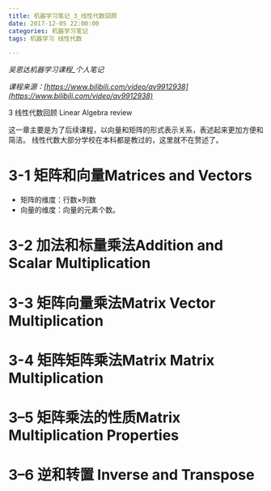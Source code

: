 ```yaml
---
title: 机器学习笔记_3_线性代数回顾
date: 2017-12-05 22:00:00
categories: 机器学习笔记
tags: 机器学习 线性代数

---
```



*吴恩达机器学习课程_个人笔记*

*课程来源：[https://www.bilibili.com/video/av9912938](https://www.bilibili.com/video/av9912938)*


3 线性代数回顾 Linear Algebra review

这一章主要是为了后续课程，以向量和矩阵的形式表示关系，表述起来更加方便和简洁。
线性代数大部分学校在本科都是教过的，这里就不在赘述了。


# 3-1 矩阵和向量Matrices and Vectors
- 矩阵的维度：行数×列数
- 向量的维度：向量的元素个数。

# 3-2 加法和标量乘法Addition and Scalar Multiplication

# 3-3 矩阵向量乘法Matrix Vector Multiplication

# 3-4 矩阵矩阵乘法Matrix Matrix Multiplication

# 3–5 矩阵乘法的性质Matrix Multiplication Properties

# 3–6 逆和转置 Inverse and Transpose